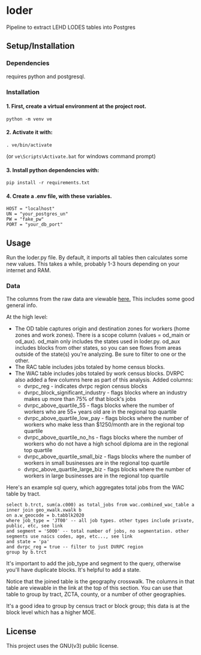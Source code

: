 # loder
Pipeline to extract LEHD LODES tables into Postgres

## Setup/Installation

### Dependencies
requires python and postgresql. 

### Installation
#### 1. First, create a virtual environment at the project root.
```shell
python -m venv ve
```
#### 2. Activate it with:
```shell
. ve/bin/activate
```
(or `ve\Scripts\Activate.bat` for windows command prompt)

#### 3. Install python dependencies with:
```shell
pip install -r requirements.txt
```

#### 4. Create a .env file, with these variables. 

```
HOST = "localhost"
UN = "your_postgres_un"
PW = "fake_pw"
PORT = "your_db_port"
```

## Usage
Run the loder.py file. By default, it imports all tables then calculates some new values.
This takes a while, probably 1-3 hours depending on your internet and RAM.

### Data
The columns from the raw data are viewable [here.](https://lehd.ces.census.gov/data/lodes/LODES8/LODESTechDoc8.0.pdf)
This includes some good general info.

At the high level:
* The OD table captures origin and destination zones for workers (home zones and work zones). There is a scope column (values = od_main or od_aux). od_main only includes the states used in loder.py.
od_aux includes blocks from other states, so you can see flows from areas outside of the state(s) you're analyzing. Be sure to filter to one or the other.
* The RAC table includes jobs totaled by home census blocks.
* The WAC table includes jobs totaled by work census blocks. DVRPC also added a few columns here as part of this analysis. Added columns:
  * dvrpc_reg - indicates dvrpc region census blocks
  * dvrpc_block_significant_industry - flags blocks where an industry makes up more than 75% of that block's jobs
  * dvrpc_above_quartile_55 - flags blocks where the number of workers who are 55+ years old are in the regional top quartile 
  * dvrpc_above_quartile_low_pay - flags blocks where the number of workers who make less than $1250/month are in the regional top quartile
  * dvrpc_above_quartile_no_hs - flags blocks where the number of workers who do not have a high school diploma are in the regional top quartile
  * dvrpc_above_quartile_small_biz - flags blocks where the number of workers in small businesses are in the regional top quartile 
  * dvrpc_above_quartile_large_biz - flags blocks where the number of workers in large businesses are in the regional top quartile 

Here's an example sql query, which aggregates total jobs from the WAC table by tract.

```
select b.trct, sum(a.c000) as total_jobs from wac.combined_wac_table a
inner join geo_xwalk.xwalk b
on a.w_geocode = b.tabblk2020 
where job_type = 'JT00' -- all job types. other types include private, public, etc, see link
and segment = 'S000' -- total number of jobs, no segmentation. other segments use naics codes, age, etc..., see link 
and state = 'pa'
and dvrpc_reg = true -- filter to just DVRPC region
group by b.trct

```
It's important to add the job_type and segment to the query, otherwise you'll have duplicate blocks. It's helpful to add a state. 

Notice that the joined table is the geography crosswalk. The columns in that table are viewable in the link at the top of this section.
You can use that table to group by tract, ZCTA, county, or a number of other geographies. 

It's a good idea to group by census tract or block group; this data is at the block level which has a higher MOE.


## License
This project uses the GNU(v3) public license.